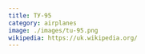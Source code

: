 ```yaml
---
title: ТУ-95
category: airplanes
image: ./images/tu-95.png
wikipedia: https://uk.wikipedia.org/
---
```

